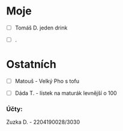# Moje

- [ ] Tomáš D. jeden drink
- [ ] .


# Ostatních

- [ ] Matouš - Velký Pho s tofu
- [ ] Dáda T. - lístek na maturák levnější o 100


### Účty:
Zuzka D. - 2204190028/3030
